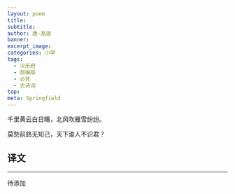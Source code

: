 ```yaml
---
layout: poem
title: 
subtitle: 
author: 唐·高适
banner: 
excerpt_image: 
categories: 小学
tags:
  - 汉乐府
  - 部编版
  - 必背
  - 古诗词
top: 
meta: Springfield
---
```


千里黄云白日曛，北风吹雁雪纷纷。

莫愁前路无知己，天下谁人不识君？


## 译文

---

待添加